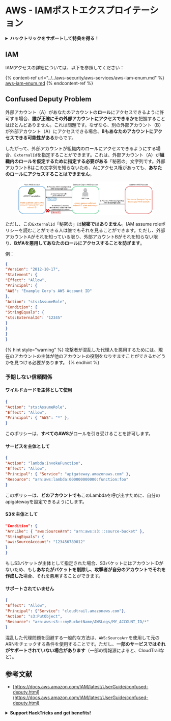 # AWS - IAMポストエクスプロイテーション

<details>

<summary><strong>ハックトリックをサポートして特典を得る！</strong></summary>

* **HackTricksで会社を宣伝したい**場合や、**PEASSの最新バージョンを見たい**場合、または**HackTricksをPDFでダウンロード**したい場合は、[**SUBSCRIPTION PLANS**](https://github.com/sponsors/carlospolop)をチェックしてください！
* [**公式PEASS＆HackTricksグッズ**](https://peass.creator-spring.com)を手に入れる
* [**The PEASS Family**](https://opensea.io/collection/the-peass-family)を発見し、独占的な[**NFT**](https://opensea.io/collection/the-peass-family)のコレクションを見つける
* 💬 [**Discordグループ**](https://discord.gg/hRep4RUj7f)または[**telegramグループ**](https://t.me/peass)に参加するか、**Twitter**で私をフォローする 🐦 [**@carlospolopm**](https://twitter.com/carlospolopm)
* **ハッキングのトリックを共有するには、PRを** [**HackTricks**](https://github.com/carlospolop/hacktricks) **および** [**HackTricks Cloud**](https://github.com/carlospolop/hacktricks-cloud) **githubリポジトリに提出してください。**

</details>

## IAM

IAMアクセスの詳細については、以下を参照してください：

{% content-ref url="../../aws-security/aws-services/aws-iam-enum.md" %}
[aws-iam-enum.md](../../aws-security/aws-services/aws-iam-enum.md)
{% endcontent-ref %}

## Confused Deputy Problem

外部アカウント（A）があなたのアカウントの**ロール**にアクセスできるように許可する場合、**誰が正確にその外部アカウントにアクセスできるか**を把握することはほとんどありません。これは問題です。なぜなら、別の外部アカウント（B）が外部アカウント（A）にアクセスできる場合、**Bもあなたのアカウントにアクセスできる可能性がある**からです。

したがって、外部アカウントが組織内のロールにアクセスできるようにする場合、`ExternalId`を指定することができます。これは、外部アカウント（A）が**組織内のロールを仮定するために指定する必要がある**「秘密の」文字列です。外部アカウントBはこの文字列を知らないため、Aにアクセス権があっても、**あなたのロールにアクセスすることはできません**。

<figure><img src="../../../.gitbook/assets/image (1) (7).png" alt=""><figcaption></figcaption></figure>

ただし、この`ExternalId`「秘密の」は**秘密ではありません**。IAM assume roleポリシーを読むことができる人は誰でもそれを見ることができます。ただし、外部アカウントAがそれを知っている限り、外部アカウントBがそれを知らない限り、**BがAを悪用してあなたのロールにアクセスすることを防ぎます**。

例：
```json
{
"Version": "2012-10-17",
"Statement": {
"Effect": "Allow",
"Principal": {
"AWS": "Example Corp's AWS Account ID"
},
"Action": "sts:AssumeRole",
"Condition": {
"StringEquals": {
"sts:ExternalId": "12345"
}
}
}
}
```
{% hint style="warning" %}
攻撃者が混乱した代理人を悪用するためには、現在のアカウントの主体が他のアカウントの役割をなりすますことができるかどうかを見つける必要があります。
{% endhint %}

### 予期しない信頼関係

#### ワイルドカードを主体として使用
```json
{
"Action": "sts:AssumeRole",
"Effect": "Allow",
"Principal": { "AWS": "*" },
}
```
このポリシーは、**すべてのAWS**がロールを引き受けることを許可します。

#### サービスを主体として
```json
{
"Action": "lambda:InvokeFunction",
"Effect": "Allow",
"Principal": { "Service": "apigateway.amazonaws.com" },
"Resource": "arn:aws:lambda:000000000000:function:foo"
}
```
このポリシーは、**どのアカウントでも**このLambdaを呼び出すために、自分のapigatewayを設定できるようにします。

#### S3を主体として
```json
"Condition": {
"ArnLike": { "aws:SourceArn": "arn:aws:s3:::source-bucket" },
"StringEquals": {
"aws:SourceAccount": "123456789012"
}
}
```
もしS3バケットが主体として指定された場合、S3バケットにはアカウントIDがないため、もし**あなたがバケットを削除し、攻撃者が自分のアカウントでそれを作成した**場合、それを悪用することができます。

#### サポートされていません
```json
{
"Effect": "Allow",
"Principal": {"Service": "cloudtrail.amazonaws.com"},
"Action": "s3:PutObject",
"Resource": "arn:aws:s3:::myBucketName/AWSLogs/MY_ACCOUNT_ID/*"
}
```
混乱した代理問題を回避する一般的な方法は、`AWS:SourceArn`を使用して元のARNをチェックする条件を使用することです。ただし、**一部のサービスではそれがサポートされていない場合があります**（一部の情報源によると、CloudTrailなど）。

## 参考文献

* [https://docs.aws.amazon.com/IAM/latest/UserGuide/confused-deputy.html](https://docs.aws.amazon.com/IAM/latest/UserGuide/confused-deputy.html)

<details>

<summary><strong>Support HackTricks and get benefits!</strong></summary>

* **HackTricksを広告掲載したい場合や、最新版のPEASSを入手したい場合、またはHackTricksをPDFでダウンロードしたい場合は、[**SUBSCRIPTION PLANS**](https://github.com/sponsors/carlospolop)をご確認ください！**
* [**公式PEASS＆HackTricksグッズ**](https://peass.creator-spring.com)を手に入れましょう
* [**The PEASS Family**](https://opensea.io/collection/the-peass-family)を見つけて、独占的な[**NFT**](https://opensea.io/collection/the-peass-family)のコレクションを発見しましょう
* 💬 [**Discordグループ**](https://discord.gg/hRep4RUj7f)または[**telegramグループ**](https://t.me/peass)に参加するか、**Twitter** 🐦 [**@carlospolopm**](https://twitter.com/carlospolopm)をフォローしてください。
* **ハッキングのトリックを共有するには、PRを** [**HackTricks**](https://github.com/carlospolop/hacktricks) **および** [**HackTricks Cloud**](https://github.com/carlospolop/hacktricks-cloud) **githubリポジトリに提出してください。**

</details>
